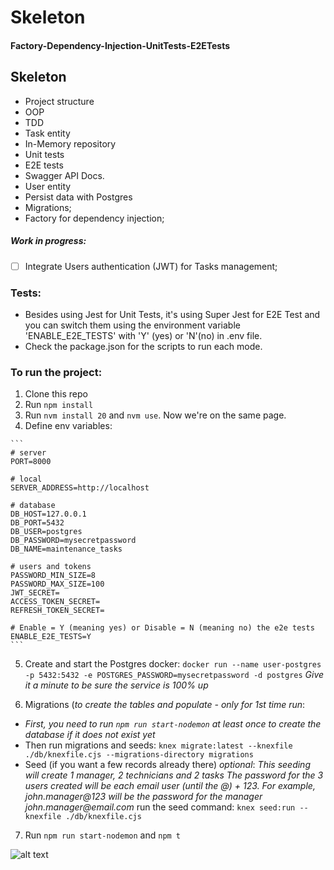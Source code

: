 # Skeleton 
#### Factory-Dependency-Injection-UnitTests-E2ETests

## Skeleton
- Project structure
- OOP
- TDD
- Task entity
- In-Memory repository
- Unit tests
- E2E tests
- Swagger API Docs.
- User entity
- Persist data with Postgres
- Migrations;
- Factory for dependency injection;


##### Work in progress:

- [ ] Integrate Users authentication (JWT) for Tasks management;


### Tests:

- Besides using Jest for Unit Tests, it's using Super Jest for E2E Test and you can switch them using the environment variable 'ENABLE_E2E_TESTS' with 'Y' (yes) or 'N'(no) in .env file.
- Check the package.json for the scripts to run each mode.


### To run the project:

1. Clone this repo
2. Run `npm install`
3. Run `nvm install 20` and `nvm use`. Now we're on the same page.
4. Define env variables:
````
```
# server
PORT=8000

# local
SERVER_ADDRESS=http://localhost

# database
DB_HOST=127.0.0.1
DB_PORT=5432
DB_USER=postgres
DB_PASSWORD=mysecretpassword
DB_NAME=maintenance_tasks

# users and tokens
PASSWORD_MIN_SIZE=8
PASSWORD_MAX_SIZE=100
JWT_SECRET= 
ACCESS_TOKEN_SECRET=
REFRESH_TOKEN_SECRET=

# Enable = Y (meaning yes) or Disable = N (meaning no) the e2e tests
ENABLE_E2E_TESTS=Y
```
````

5. Create and start the Postgres docker:
```docker run --name user-postgres -p 5432:5432 -e POSTGRES_PASSWORD=mysecretpassword -d postgres```
_Give it a minute to be sure the service is 100% up_

6. Migrations (_to create the tables and populate - only for 1st time run_:
- _First, you need to run ```npm run start-nodemon``` at least once to create the database if it does not exist yet_
- Then run migrations and seeds:
```knex migrate:latest --knexfile ./db/knexfile.cjs --migrations-directory migrations``` 
- Seed (if you want a few records already there) _optional_:
_This seeding will create 1 manager, 2 technicians and 2 tasks_
_The password for the 3 users created will be each email user (until the @) + 123. For example, john.manager@123 will be the password for the manager john.manager@email.com_
run the seed command:
```knex seed:run --knexfile ./db/knexfile.cjs```

7. Run ```npm run start-nodemon``` and ```npm t```

![alt text](image.png)